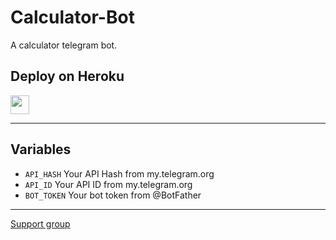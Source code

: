 # Calculator-Bot

A calculator telegram bot.

## Deploy on Heroku


<p align="left">
  <a href="https://heroku.com/deploy?template=https://github.com/tecnoagateam/Calculator-Bot/tree/main">
     <img height="30px" src="https://img.shields.io/badge/Deploy%20To%20Heroku-blueviolet?style=for-the-badge&logo=heroku">
  </a>
</p>

---

## Variables

- `API_HASH` Your API Hash from my.telegram.org
- `API_ID` Your API ID from my.telegram.org
- `BOT_TOKEN` Your bot token from @BotFather

---

[Support group](t.me/tgxbotz_chat)
